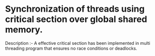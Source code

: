 # Synchronization of threads using critical section over global shared memory.
Description :- A effective critical section has been implemented in multi threading program that ensures no race conditions or deadlocks. <br />

